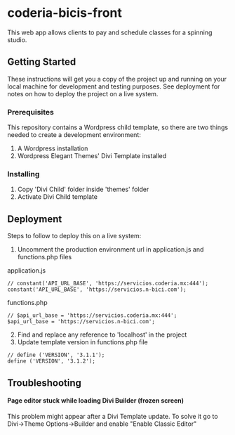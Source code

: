 # coderia-bicis-front

This web app allows clients to pay and schedule classes for a spinning studio.

## Getting Started

These instructions will get you a copy of the project up and running on your local machine for development and testing purposes. See deployment for notes on how to deploy the project on a live system.

### Prerequisites

This repository contains a Wordpress child template, so there are two things needed to create a development environment:

1. A Wordpress installation
2. Wordpress Elegant Themes' Divi Template installed

### Installing

1. Copy 'Divi Child' folder inside 'themes' folder
2. Activate Divi Child template


## Deployment

Steps to follow to deploy this on a live system:

1. Uncomment the production environment url in application.js and functions.php files

application.js
```
// constant('API_URL_BASE', 'https://servicios.coderia.mx:444');
constant('API_URL_BASE', 'https://servicios.n-bici.com');
```
functions.php
```
// $api_url_base = 'https://servicios.coderia.mx:444';
$api_url_base = 'https://servicios.n-bici.com';
```

2. Find and replace any reference to 'localhost' in the project
3. Update template version in functions.php file

```
// define ('VERSION', '3.1.1');
define ('VERSION', '3.1.2');
```

## Troubleshooting

#### Page editor stuck while loading Divi Builder (frozen screen)</b>

This problem might appear after a Divi Template update. To solve it go to Divi->Theme Options->Builder and enable "Enable Classic Editor"
